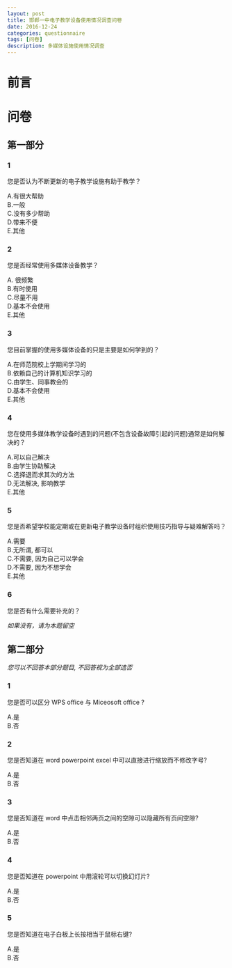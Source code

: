 ```yaml
---
layout: post
title: 邯郸一中电子教学设备使用情况调查问卷
date: 2016-12-24
categories: questionnaire
tags: [问卷]
description: 多媒体设施使用情况调查
---
```


# 前言

# 问卷

## 第一部分

### 1

您是否认为不断更新的电子教学设施有助于教学？  

A.有很大帮助  
B.一般  
C.没有多少帮助  
D.带来不便  
E.其他  

### 2

您是否经常使用多媒体设备教学？  

A. 很频繁  
B.有时使用  
C.尽量不用  
D.基本不会使用  
E.其他  

### 3

您目前掌握的使用多媒体设备的只是主要是如何学到的？  

A.在师范院校上学期间学习的  
B.依赖自己的计算机知识学习的  
C.由学生、同事教会的  
D.基本不会使用  
E.其他  
  
### 4

您在使用多媒体教学设备时遇到的问题(不包含设备故障引起的问题)通常是如何解决的？  

A.可以自己解决  
B.由学生协助解决  
C.选择退而求其次的方法  
D.无法解决, 影响教学  
E.其他  

### 5

您是否希望学校能定期或在更新电子教学设备时组织使用技巧指导与疑难解答吗？  

A.需要  
B.无所谓, 都可以  
C.不需要, 因为自己可以学会  
D.不需要, 因为不想学会  
E.其他  

### 6

您是否有什么需要补充的？  

*如果没有，请为本题留空*  

## 第二部分

*您可以不回答本部分题目, 不回答视为全部选否*  

### 1

您是否可以区分 WPS office 与 Miceosoft office ?  

A.是  
B.否  

### 2

您是否知道在 word powerpoint excel 中可以直接进行缩放而不修改字号?  

A.是  
B.否  
 
### 3

您是否知道在 word 中点击相邻两页之间的空隙可以隐藏所有页间空隙?  

A.是  
B.否  

### 4

您是否知道在 powerpoint 中用滚轮可以切换幻灯片?  

A.是  
B.否  

### 5

您是否知道在电子白板上长按相当于鼠标右键?  

A.是  
B.否  

